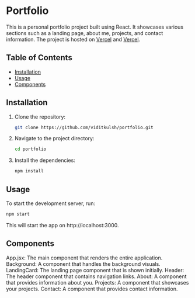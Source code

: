 # Portfolio

This is a personal portfolio project built using React. It showcases various sections such as a landing page, about me, projects, and contact information. The project is hosted on [Vercel](https://portfolio-iditvk.vercel.app/) and [Vercel](https://vidit-kulshrestha-portfolio.vercel.app/).

## Table of Contents

- [Installation](#installation)
- [Usage](#usage)
- [Components](#components)

## Installation

1. Clone the repository:
    ```sh
    git clone https://github.com/viditkulsh/portfolio.git
    ```
2. Navigate to the project directory:
    ```sh
    cd portfolio
    ```
3. Install the dependencies:
    ```sh
    npm install
    ```

## Usage

To start the development server, run:
```sh
npm start
```
This will start the app on http://localhost:3000.

## Components
App.jsx: The main component that renders the entire application.
Background: A component that handles the background visuals.
LandingCard: The landing page component that is shown initially.
Header: The header component that contains navigation links.
About: A component that provides information about you.
Projects: A component that showcases your projects.
Contact: A component that provides contact information.
